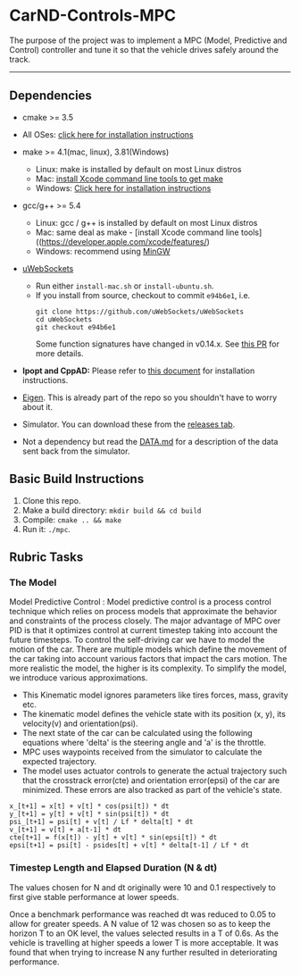 # CarND-Controls-MPC

The purpose of the project was to implement a MPC (Model, Predictive and Control) controller and tune it so that the vehicle drives safely around the track.

---

## Dependencies

* cmake >= 3.5
 * All OSes: [click here for installation instructions](https://cmake.org/install/)
* make >= 4.1(mac, linux), 3.81(Windows)
  * Linux: make is installed by default on most Linux distros
  * Mac: [install Xcode command line tools to get make](https://developer.apple.com/xcode/features/)
  * Windows: [Click here for installation instructions](http://gnuwin32.sourceforge.net/packages/make.htm)
* gcc/g++ >= 5.4
  * Linux: gcc / g++ is installed by default on most Linux distros
  * Mac: same deal as make - [install Xcode command line tools]((https://developer.apple.com/xcode/features/)
  * Windows: recommend using [MinGW](http://www.mingw.org/)
* [uWebSockets](https://github.com/uWebSockets/uWebSockets)
  * Run either `install-mac.sh` or `install-ubuntu.sh`.
  * If you install from source, checkout to commit `e94b6e1`, i.e.
    ```
    git clone https://github.com/uWebSockets/uWebSockets
    cd uWebSockets
    git checkout e94b6e1
    ```
    Some function signatures have changed in v0.14.x. See [this PR](https://github.com/udacity/CarND-MPC-Project/pull/3) for more details.

* **Ipopt and CppAD:** Please refer to [this document](https://github.com/udacity/CarND-MPC-Project/blob/master/install_Ipopt_CppAD.md) for installation instructions.
* [Eigen](http://eigen.tuxfamily.org/index.php?title=Main_Page). This is already part of the repo so you shouldn't have to worry about it.
* Simulator. You can download these from the [releases tab](https://github.com/udacity/self-driving-car-sim/releases).
* Not a dependency but read the [DATA.md](./DATA.md) for a description of the data sent back from the simulator.


## Basic Build Instructions

1. Clone this repo.
2. Make a build directory: `mkdir build && cd build`
3. Compile: `cmake .. && make`
4. Run it: `./mpc`.

## Rubric Tasks


### The Model

Model Predictive Control : Model predictive control is a process control technique which relies on process models that approximate the behavior and constraints of the process closely. The major advantage of MPC over PID is that it optimizes control at current timestep taking into account the future timesteps. To control the self-driving car we have to model the motion of the car. There are multiple models which define the movement of the car taking into account various factors that impact the cars motion. The more realistic the model, the higher is its complexity. To simplify the model, we introduce various approximations.

* This Kinematic model ignores parameters like tires forces, mass, gravity etc. 
* The kinematic model defines the vehicle state with its position (x, y), its velocity(v) and orientation(psi). 
* The next state of the car can be calculated using the following equations where 'delta' is the steering angle and 'a' is the throttle.
* MPC uses waypoints received from the simulator to calculate the expected trajectory. 
* The model uses actuator controls to generate the actual trajectory such that the crosstrack error(cte) and orientation error(epsi) of the car are minimized. These errors are also tracked as part of the vehicle's state.

~~~
x_[t+1] = x[t] + v[t] * cos(psi[t]) * dt
y_[t+1] = y[t] + v[t] * sin(psi[t]) * dt
psi_[t+1] = psi[t] + v[t] / Lf * delta[t] * dt
v_[t+1] = v[t] + a[t-1] * dt
cte[t+1] = f(x[t]) - y[t] + v[t] * sin(epsi[t]) * dt
epsi[t+1] = psi[t] - psides[t] + v[t] * delta[t-1] / Lf * dt
~~~

### Timestep Length and Elapsed Duration (N & dt)

The values chosen for N and dt originally were 10 and 0.1 respectively to first give stable performance at lower speeds.

Once a benchmark performance was reached dt was reduced to 0.05 to allow for greater speeds. A N value of 12 was chosen so as to keep the horizon T to an OK level, the values selected results in a T of 0.6s. As the vehicle is travelling at higher speeds a lower T is more acceptable. It was found that when trying to increase N any further resulted in deteriorating performance.